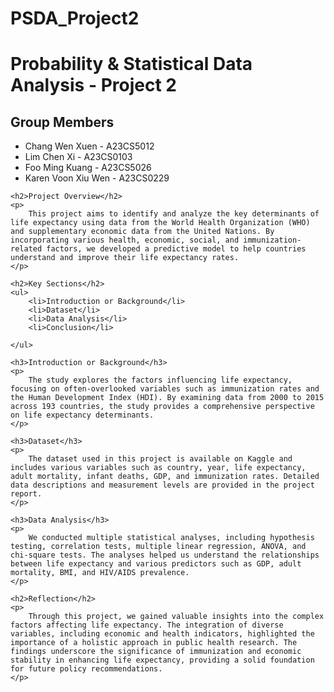 # PSDA_Project2
<!DOCTYPE html>
<html lang="en">
<head>
    <meta charset="UTF-8">
    <meta name="viewport" content="width=device-width, initial-scale=1.0">
    <title>E-Portfolio</title>
</head>
<body>
    <h1>Probability & Statistical Data Analysis - Project 2</h1>
    <h2>Group Members</h2>
    <ul>
        <li>Chang Wen Xuen - A23CS5012</li>
        <li>Lim Chen Xi - A23CS0103</li>
        <li>Foo Ming Kuang - A23CS5026</li>
        <li>Karen Voon Xiu Wen - A23CS0229</li>
    </ul>

    <h2>Project Overview</h2>
    <p>
        This project aims to identify and analyze the key determinants of life expectancy using data from the World Health Organization (WHO) and supplementary economic data from the United Nations. By incorporating various health, economic, social, and immunization-related factors, we developed a predictive model to help countries understand and improve their life expectancy rates.
    </p>

    <h2>Key Sections</h2>
    <ul>
        <li>Introduction or Background</li>
        <li>Dataset</li>
        <li>Data Analysis</li>
        <li>Conclusion</li>
        
    </ul>

    <h3>Introduction or Background</h3>
    <p>
        The study explores the factors influencing life expectancy, focusing on often-overlooked variables such as immunization rates and the Human Development Index (HDI). By examining data from 2000 to 2015 across 193 countries, the study provides a comprehensive perspective on life expectancy determinants.
    </p>

    <h3>Dataset</h3>
    <p>
        The dataset used in this project is available on Kaggle and includes various variables such as country, year, life expectancy, adult mortality, infant deaths, GDP, and immunization rates. Detailed data descriptions and measurement levels are provided in the project report.
    </p>

    <h3>Data Analysis</h3>
    <p>
        We conducted multiple statistical analyses, including hypothesis testing, correlation tests, multiple linear regression, ANOVA, and chi-square tests. The analyses helped us understand the relationships between life expectancy and various predictors such as GDP, adult mortality, BMI, and HIV/AIDS prevalence.
    </p>

    <h2>Reflection</h2>
    <p>
        Through this project, we gained valuable insights into the complex factors affecting life expectancy. The integration of diverse variables, including economic and health indicators, highlighted the importance of a holistic approach in public health research. The findings underscore the significance of immunization and economic stability in enhancing life expectancy, providing a solid foundation for future policy recommendations.
    </p>
</body>
</html>
